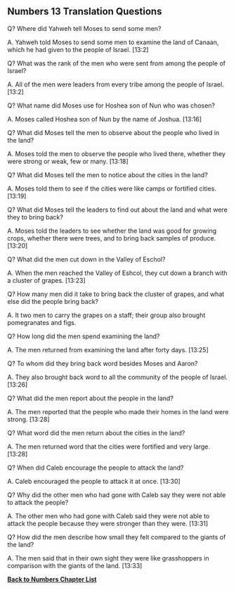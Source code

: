 ## Numbers 13 Translation Questions ##

Q? Where did Yahweh tell Moses to send some men?

A. Yahweh told Moses to send some men to examine the land of Canaan, which he had given to the people of Israel. [13:2]

Q? What was the rank of the men who were sent from among the people of Israel?

A. All of the men were leaders from every tribe among the people of Israel. [13:2]

Q? What name did Moses use for Hoshea son of Nun who was chosen?

A. Moses called Hoshea son of Nun by the name of Joshua. [13:16]

Q? What did Moses tell the men to observe about the people who lived in the land?

A. Moses told the men to observe the people who lived there, whether they were strong or weak, few or many. [13:18]

Q? What did Moses tell the men to notice about the cities in the land?

A. Moses told them to see if the cities were like camps or fortified cities. [13:19]

Q? What did Moses tell the leaders to find out about the land and what were they to bring back?

A. Moses told the leaders to see whether the land was good for growing crops, whether there were trees, and to bring back samples of produce. [13:20]

Q? What did the men cut down in the Valley of Eschol?

A. When the men reached the Valley of Eshcol, they cut down a branch with a cluster of grapes. [13:23]

Q? How many men did it take to bring back the cluster of grapes, and what else did the people bring back?

A. It two men to carry the grapes on a staff; their group also brought pomegranates and figs.

Q? How long did the men spend examining the land?

A. The men returned from examining the land after forty days. [13:25]

Q? To whom did they bring back word besides Moses and Aaron?

A. They also brought back word to all the community of the people of Israel. [13:26]

Q? What did the men report about the people in the land?

A. The men reported that the people who made their homes in the land were strong. [13:28]

Q? What word did the men return about the cities in the land?

A. The men returned word that the cities were fortified and very large. [13:28]

Q? When did Caleb encourage the people to attack the land?

A. Caleb encouraged the people to attack it at once. [13:30]

Q? Why did the other men who had gone with Caleb say they were not able to attack the people?

A. The other men who had gone with Caleb said they were not able to attack the people because they were stronger than they were. [13:31]

Q? How did the men describe how small they felt compared to the giants of the land?

A. The men said that in their own sight they were like grasshoppers in comparison with the giants of the land. [13:33]

__[Back to Numbers Chapter List](./)__

